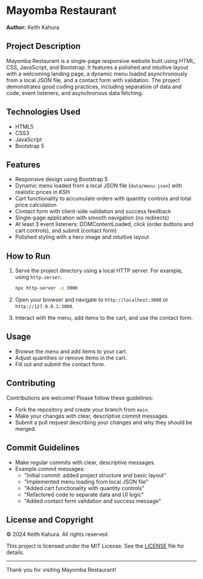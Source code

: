 # Mayomba Restaurant

**Author:** Keith Kahura

## Project Description

Mayomba Restaurant is a single-page responsive website built using HTML, CSS, JavaScript, and Bootstrap. It features a polished and intuitive layout with a welcoming landing page, a dynamic menu loaded asynchronously from a local JSON file, and a contact form with validation. The project demonstrates good coding practices, including separation of data and code, event listeners, and asynchronous data fetching.

## Technologies Used

- HTML5
- CSS3
- JavaScript
- Bootstrap 5

## Features

- Responsive design using Bootstrap 5
- Dynamic menu loaded from a local JSON file (`data/menu.json`) with realistic prices in KSH
- Cart functionality to accumulate orders with quantity controls and total price calculation
- Contact form with client-side validation and success feedback
- Single-page application with smooth navigation (no redirects)
- At least 3 event listeners: DOMContentLoaded, click (order buttons and cart controls), and submit (contact form)
- Polished styling with a hero image and intuitive layout

## How to Run

1. Serve the project directory using a local HTTP server. For example, using `http-server`:

   ```bash
   npx http-server -p 3000
   ```

2. Open your browser and navigate to `http://localhost:3000` or `http://127.0.0.1:3000`.

3. Interact with the menu, add items to the cart, and use the contact form.

## Usage

- Browse the menu and add items to your cart.
- Adjust quantities or remove items in the cart.
- Fill out and submit the contact form.

## Contributing

Contributions are welcome! Please follow these guidelines:

- Fork the repository and create your branch from `main`.
- Make your changes with clear, descriptive commit messages.
- Submit a pull request describing your changes and why they should be merged.

## Commit Guidelines

- Make regular commits with clear, descriptive messages.
- Example commit messages:
  - "Initial commit: added project structure and basic layout"
  - "Implemented menu loading from local JSON file"
  - "Added cart functionality with quantity controls"
  - "Refactored code to separate data and UI logic"
  - "Added contact form validation and success message"

## License and Copyright

© 2024 Keith Kahura. All rights reserved.

This project is licensed under the MIT License. See the [LICENSE](LICENSE) file for details.

---

Thank you for visiting Mayomba Restaurant!
